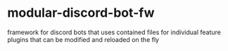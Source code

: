 # modular-discord-bot-fw
framework for discord bots that uses contained files for individual feature plugins that can be modified and reloaded on the fly
